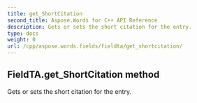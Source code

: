 ```yaml
---
title: get_ShortCitation
second_title: Aspose.Words for C++ API Reference
description: Gets or sets the short citation for the entry. 
type: docs
weight: 0
url: /cpp/aspose.words.fields/fieldta/get_shortcitation/
---
```

## FieldTA.get_ShortCitation method


Gets or sets the short citation for the entry. 

